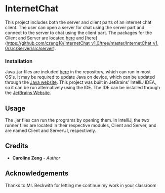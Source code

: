 # InternetChat
This project includes both the server and client parts of an internet
chat client.  The user can open a server for chat using the server part
and connect to the server to chat using the client part.  The packages
for the Client and Server are located [here](https://github.com/czeng18/InternetChat_v1.0/tree/master/InternetChat_v1.0/src/Client/src/client) and [here] (https://github.com/czeng18/InternetChat_v1.0/tree/master/InternetChat_v1.0/src/Server/src/server).

### Installation
Java .jar files are included [here](https://github.com/czeng18/InternetChat_v1.0/tree/master/InternetChat_v1.0/out/artifacts) in the repository, which can run in most
OS's.  It may be required to update Java on device, which can be updated
through the [Java website](https://java.com/en/).
This project was built in JetBrains' IntelliJ IDEA, so it can be run
alternatively using the IDE.  The IDE can be installed through
the [JetBrains Website](https://www.jetbrains.com/idea/).

## Usage
The .jar files can run the programs by opening them.  In IntelliJ, the
two runner files are located in their respective modules, Client and
Server, and are named Client and ServerUI, respectively.

## Credits
* **Caroline Zeng** - *Author*
## Acknowledgements
Thanks to Mr. Beckwith for letting me continue my work in your classroom
